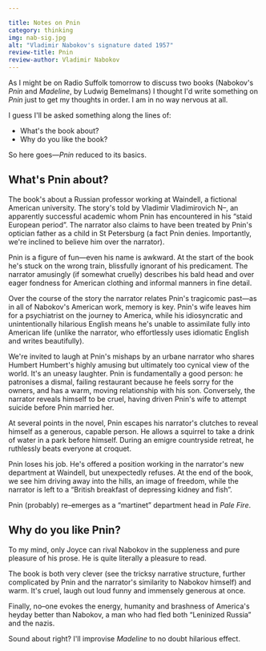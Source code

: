 ```yaml
---

title: Notes on Pnin
category: thinking
img: nab-sig.jpg
alt: "Vladimir Nabokov's signature dated 1957"
review-title: Pnin
review-author: Vladimir Nabokov
---
```


As I might be on Radio Suffolk tomorrow to discuss two books (Nabokov's <cite>Pnin</cite> and <cite>Madeline</cite>, by Ludwig Bemelmans) I thought I'd write something on <cite>Pnin</cite> just to get my thoughts in order. I am in no way nervous at all.

I guess I'll be asked something along the lines of:

* What's the book about?
* Why do you like the book?

So here goes&#8212;<cite>Pnin</cite> reduced to its basics.

## What's Pnin about?

The book's about a Russian professor working at Waindell, a fictional American university. The story's told by Vladimir Vladimirovich N&#8211;, an apparently successful academic whom Pnin has encountered in his &#8220;staid European period&#8221;. The narrator also claims to have been treated by Pnin's optician father as a child in St Petersburg (a fact Pnin denies. Importantly, we're inclined to believe him over the narrator).

Pnin is a figure of fun&#8212;even his name is awkward. At the start of the book he's stuck on the wrong train, blissfully ignorant of his predicament. The narrator amusingly (if somewhat cruelly) describes his bald head and over eager fondness for American clothing and informal manners in fine detail.

Over the course of the story the narrator relates Pnin's tragicomic past&#8212;as in all of Nabokov's American work, memory is key. Pnin's wife leaves him for a psychiatrist on the journey to America, while his idiosyncratic and unintentionally hilarious English means he's unable to assimilate fully into American life (unlike the narrator, who effortlessly uses idiomatic English and writes beautifully).

We're invited to laugh at Pnin's mishaps by an urbane narrator who shares Humbert Humbert's highly amusing but ultimately too cynical view of the world. It's an uneasy laughter. Pnin is fundamentally a good person: he patronises a dismal, failing restaurant because he feels sorry for the owners, and has a warm, moving relationship with his son. Conversely, the narrator reveals himself to be cruel, having driven Pnin's wife to attempt suicide before Pnin married her.

At several points in the novel, Pnin escapes his narrator's clutches to reveal himself as a generous, capable person. He allows a squirrel to take a drink of water in a park before himself. During an emigre countryside retreat, he ruthlessly beats everyone at croquet.

Pnin loses his job. He's offered a position working in the narrator's new department at Waindell, but unexpectedly refuses. At the end of the book, we see him driving away into the hills, an image of freedom, while the narrator is left to a &#8220;British breakfast of depressing kidney and fish&#8221;.

Pnin (probably) re&#8211;emerges as a &#8220;martinet&#8221; department head in <cite>Pale Fire</cite>.

## Why do you like Pnin?

To my mind, only Joyce can rival Nabokov in the suppleness and pure pleasure of his prose. He is quite literally a pleasure to read.

The book is both very clever (see the tricksy narrative structure, further complicated by Pnin and the narrator's similarity to Nabokov himself) and warm. It's cruel, laugh out loud funny and immensely generous at once.

Finally, no&#8211;one evokes the energy, humanity and brashness of America's heyday better than Nabokov, a man who had fled both &#8220;Leninized Russia&#8221; and the nazis.

Sound about right? I'll improvise <cite>Madeline</cite> to no doubt hilarious effect.
